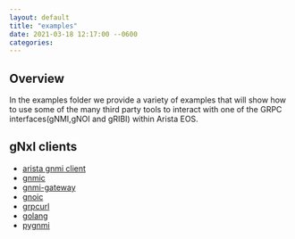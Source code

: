 ```yaml
---
layout: default
title: "examples"
date: 2021-03-18 12:17:00 --0600
categories:
---
```


## Overview

In the examples folder we provide a variety of examples that will show how to use some of the many third party
tools to interact with one of the GRPC
interfaces(gNMI,gNOI and gRIBI) within Arista EOS.

## gNxI clients

- [arista gnmi client](gnmi-clients/arista-gnmi)
- [gnmic](gnmi-clients/gnmic)
- [gnmi-gateway](gnmi-gateway)
- [gnoic](gnoi/gnoic)
- [grpcurl](gnoi/grpcurl)
- [golang](golang)
- [pygnmi](pygnmi)
